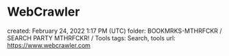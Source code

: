 # WebCrawler

created: February 24, 2022 1:17 PM (UTC)
folder: BOOKMRKS-MTHRFCKR / SEARCH PARTY MTHRFCKR! / Tools
tags: Search, tools
url: https://www.webcrawler.com
